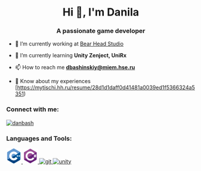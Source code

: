 <h1 align="center">Hi 👋, I'm Danila</h1>
<h3 align="center">A passionate game developer</h3>

- 🔭 I’m currently working at [Bear Head Studio](https://bearheadstudio.ru/)

- 🌱 I’m currently learning **Unity Zenject, UniRx**

- 📫 How to reach me **dbashinskiy@miem.hse.ru**

- 📄 Know about my experiences [https://mytischi.hh.ru/resume/28d1d1daff0d41481a0039ed1f5366324a5351)

<h3 align="left">Connect with me:</h3>
<p align="left">
<a href="https://discord.gg/danbash" target="blank"><img align="center" src="https://raw.githubusercontent.com/rahuldkjain/github-profile-readme-generator/master/src/images/icons/Social/discord.svg" alt="danbash" height="30" width="40" /></a>
</p>

<h3 align="left">Languages and Tools:</h3>
<p align="left"> <a href="https://www.w3schools.com/cpp/" target="_blank" rel="noreferrer"> <img src="https://raw.githubusercontent.com/devicons/devicon/master/icons/cplusplus/cplusplus-original.svg" alt="cplusplus" width="40" height="40"/> </a> <a href="https://www.w3schools.com/cs/" target="_blank" rel="noreferrer"> <img src="https://raw.githubusercontent.com/devicons/devicon/master/icons/csharp/csharp-original.svg" alt="csharp" width="40" height="40"/> </a> <a href="https://git-scm.com/" target="_blank" rel="noreferrer"> <img src="https://www.vectorlogo.zone/logos/git-scm/git-scm-icon.svg" alt="git" width="40" height="40"/> </a> <a href="https://unity.com/" target="_blank" rel="noreferrer"> <img src="https://www.vectorlogo.zone/logos/unity3d/unity3d-icon.svg" alt="unity" width="40" height="40"/> </a> </p>
